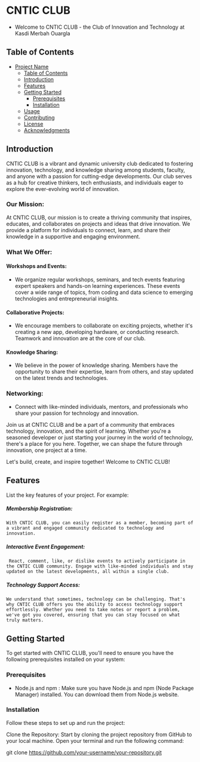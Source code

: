 # CNTIC CLUB
  -  Welcome to CNTIC CLUB - the Club of Innovation and Technology at Kasdi Merbah Ouargla
## Table of Contents

- [Project Name](#project-name)
  - [Table of Contents](#table-of-contents)
  - [Introduction](#introduction)
  - [Features](#features)
  - [Getting Started](#getting-started)
    - [Prerequisites](#prerequisites)
    - [Installation](#installation)
  - [Usage](#usage)
  - [Contributing](#contributing)
  - [License](#license)
  - [Acknowledgments](#acknowledgments)

## Introduction
CNTIC CLUB is a vibrant and dynamic university club dedicated to fostering innovation, technology, and knowledge sharing among students, faculty, and anyone with a passion for cutting-edge developments. Our club serves as a hub for creative thinkers, tech enthusiasts, and individuals eager to explore the ever-evolving world of innovation.

### Our Mission:

At CNTIC CLUB, our mission is to create a thriving community that inspires, educates, and collaborates on projects and ideas that drive innovation. We provide a platform for individuals to connect, learn, and share their knowledge in a supportive and engaging environment.

### What We Offer:

 #### Workshops and Events:
- We organize regular workshops, seminars, and tech events featuring expert speakers and hands-on learning experiences. These events cover a wide range of topics, from coding and data science to emerging technologies and entrepreneurial insights.

#### Collaborative Projects:
- We encourage members to collaborate on exciting projects, whether it's creating a new app, developing hardware, or conducting research. Teamwork and innovation are at the core of our club.

#### Knowledge Sharing:
- We believe in the power of knowledge sharing. Members have the opportunity to share their expertise, learn from others, and stay updated on the latest trends and technologies.

### Networking: 
- Connect with like-minded individuals, mentors, and professionals who share your passion for technology and innovation.

Join us at CNTIC CLUB and be a part of a community that embraces technology, innovation, and the spirit of learning. Whether you're a seasoned developer or just starting your journey in the world of technology, there's a place for you here. Together, we can shape the future through innovation, one project at a time.

Let's build, create, and inspire together! Welcome to CNTIC CLUB!

## Features

List the key features of your project. For example:
##### Membership Registration:
    With CNTIC CLUB, you can easily register as a member, becoming part of a vibrant and engaged community dedicated to technology and innovation.

##### Interactive Event Engagement:
     React, comment, like, or dislike events to actively participate in the CNTIC CLUB community. Engage with like-minded individuals and stay updated on the latest developments, all within a single club.

##### Technology Support Access: 
    We understand that sometimes, technology can be challenging. That's why CNTIC CLUB offers you the ability to access technology support effortlessly. Whether you need to take notes or report a problem, we've got you covered, ensuring that you can stay focused on what truly matters.

## Getting Started

To get started with CNTIC CLUB, you'll need to ensure you have the following prerequisites installed on your system:
### Prerequisites
- Node.js and npm : Make sure you have Node.js and npm (Node Package Manager) installed. You    can download them from Node.js website.
### Installation

Follow these steps to set up and run the project:

Clone the Repository:
 Start by cloning the project repository from GitHub to your local machine. Open your terminal and run the following command:

git clone https://github.com/your-username/your-repository.git


